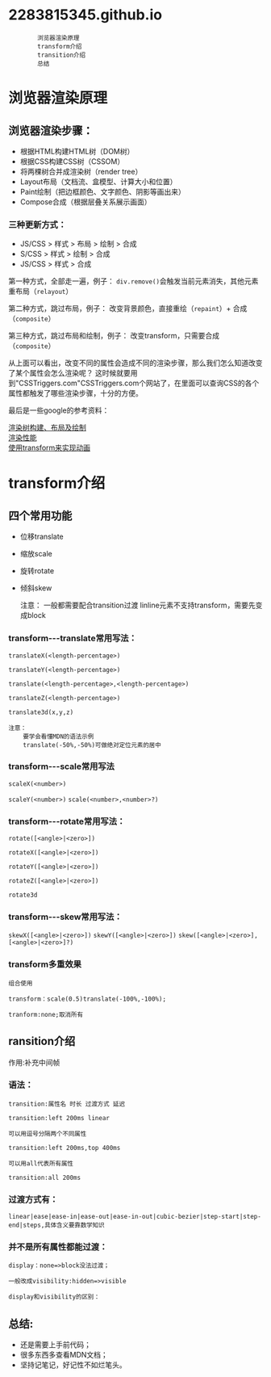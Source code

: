    # 2283815345.github.io
            浏览器渲染原理
            transform介绍
            transition介绍
            总结
           
   

# 浏览器渲染原理
## 浏览器渲染步骤：
* 根据HTML构建HTML树（DOM树）
* 根据CSS构建CSS树（CSSOM）
* 将两棵树合并成渲染树（render tree）
* Layout布局（文档流、盒模型、计算大小和位置）
* Paint绘制（把边框颜色、文字颜色、阴影等画出来）
* Compose合成（根据层叠关系展示画面）
    
### 三种更新方式：
* JS/CSS > 样式 > 布局 > 绘制 > 合成
* S/CSS > 样式 > 绘制 > 合成
* JS/CSS > 样式 > 合成
    
第一种方式，全部走一遍，例子： ```div.remove()```会触发当前元素消失，其他元素重布局（```relayout```）

第二种方式，跳过布局，例子： 改变背景颜色，直接重绘（```repaint```）+ 合成（```composite```）

第三种方式，跳过布局和绘制，例子： 改变transform，只需要合成（```composite```）


从上面可以看出，改变不同的属性会造成不同的渲染步骤，那么我们怎么知道改变了某个属性会怎么渲染呢？
这时候就要用到"CSSTriggers.com"CSSTriggers.com个网站了，在里面可以查询CSS的各个属性都触发了哪些渲染步骤，十分的方便。


最后是一些google的参考资料：

[渲染树构建、布局及绘制](https://developers.google.com/web/fundamentals/performance/critical-rendering-path/render-tree-construction)   
[渲染性能](https://developers.google.com/web/fundamentals/performance/rendering/)       
[使用transform来实现动画](https://developers.google.com/web/fundamentals/performance/rendering/stick-to-compositor-only-properties-and-manage-layer-count)


# transform介绍
  
## 四个常用功能
* 位移translate
* 缩放scale
* 旋转rotate
* 倾斜skew

    注意：
        一般都需要配合transition过渡
      linline元素不支持transform，需要先变成block
    
### transform---translate常用写法：
```translateX(<length-percentage>)```

```translateY(<length-percentage>)```

```translate(<length-percentage>,<length-percentage>)```

```translateZ(<length-percentage>)```

```translate3d(x,y,z)```
   
    注意：
        要学会看懂MDN的语法示例
        translate(-50%,-50%)可做绝对定位元素的居中
  
### transform---scale常用写法
```scaleX(<number>)```

```scaleY(<number>)```
```scale(<number>,<number>?)```

    
### transform---rotate常用写法：
```rotate([<angle>|<zero>])```

```rotateX([<angle>|<zero>])```

```rotateY([<angle>|<zero>])```

```rotateZ([<angle>|<zero>])```

```rotate3d```
       
    
### transform---skew常用写法：

        
```skewX([<angle>|<zero>])```
```skewY([<angle>|<zero>])```
```skew([<angle>|<zero>],[<angle>|<zero>]?)```
 
  
### transform多重效果

```组合使用```

```transform：scale(0.5)translate(-100%,-100%);```

```tranform:none;取消所有```
    
## ransition介绍
    
作用:补充中间帧

### 语法：
```transition:属性名 时长 过渡方式 延迟```

```transition:left 200ms linear```

```可以用逗号分隔两个不同属性```

```transition:left 200ms,top 400ms```

```可以用all代表所有属性```

```transition:all 200ms```

### 过渡方式有：
```linear|ease|ease-in|ease-out|ease-in-out|cubic-bezier|step-start|step-end|steps,具体含义要靠数学知识```

### 并不是所有属性都能过渡：

```display：none=>block没法过渡；```

```一般改成visibility:hidden=>visible```

```display和visibility的区别：```
   

##  总结:

* 还是需要上手前代码；
* 很多东西多查看MDN文档；
* 坚持记笔记，好记性不如烂笔头。    
 
